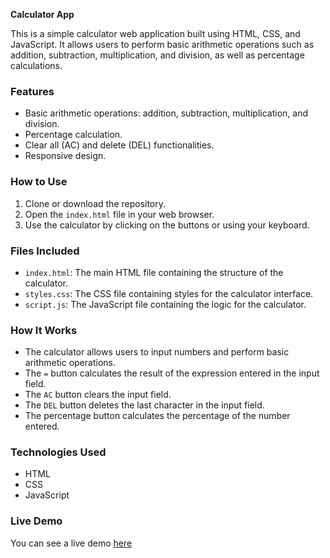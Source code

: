 **Calculator App**

This is a simple calculator web application built using HTML, CSS, and JavaScript. It allows users to perform basic arithmetic operations such as addition, subtraction, multiplication, and division, as well as percentage calculations.

### Features
- Basic arithmetic operations: addition, subtraction, multiplication, and division.
- Percentage calculation.
- Clear all (AC) and delete (DEL) functionalities.
- Responsive design.

### How to Use
1. Clone or download the repository.
2. Open the `index.html` file in your web browser.
3. Use the calculator by clicking on the buttons or using your keyboard.

### Files Included
- `index.html`: The main HTML file containing the structure of the calculator.
- `styles.css`: The CSS file containing styles for the calculator interface.
- `script.js`: The JavaScript file containing the logic for the calculator.

### How It Works
- The calculator allows users to input numbers and perform basic arithmetic operations.
- The `=` button calculates the result of the expression entered in the input field.
- The `AC` button clears the input field.
- The `DEL` button deletes the last character in the input field.
- The percentage button calculates the percentage of the number entered.

### Technologies Used
- HTML
- CSS
- JavaScript

### Live Demo
You can see a live demo [here](https://evitabarboza.github.io/calculator)
